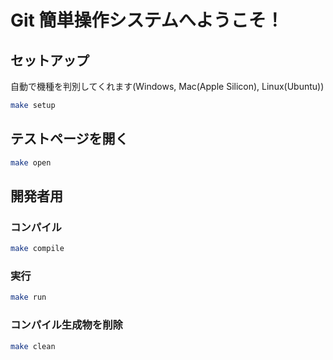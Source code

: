 # Git 簡単操作システムへようこそ！

## セットアップ

自動で機種を判別してくれます(Windows, Mac(Apple Silicon), Linux(Ubuntu))

```bash
make setup
```

## テストページを開く

```bash
make open
```

## 開発者用

### コンパイル

```bash
make compile
```

### 実行

```bash
make run
```

### コンパイル生成物を削除

```bash
make clean
```
